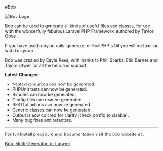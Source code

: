 #Bob

![Bob Logo](http://daylerees.com/boblogo.png)

Bob can be used to generate all kinds of useful files and classes, for use with the wonderfully fabulous Laravel PHP Framework, authored by Taylor Otwell.

If you have used ruby on rails' generate, or FuelPHP's Oil you will be familiar with its syntax.

Bob was created by Dayle Rees, with thanks to Phill Sparks, Eric Barnes and Taylor Otwell for all the help and support.

**Latest Changes:**

* Nested resources can now be generated.
* PHPUnit tests can now be generated.
* Bundles can now be generated.
* Config files can now be generated.
* RESTful actions can now be generated.
* Generic classes can now be generated.
* Output is now colored for clarity (check config to disable).
* Many bug fixes and refactors.

---

For full Install procedure and Documentation visit the Bob website at :

[Bob, Multi-Generator for Laravel](http://daylerees.github.com/laravel-bob/)
